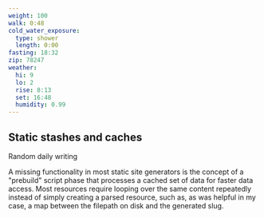 ```yaml
---
weight: 100
walk: 0:48
cold_water_exposure:
  type: shower
  length: 0:00
fasting: 18:32
zip: 78247
weather:
  hi: 9
  lo: 2
  rise: 8:13
  set: 16:48
  humidity: 0.99
---
```


## Static stashes and caches
Random daily writing

A missing functionality in most static site generators is the concept of a "prebuild" script phase that processes a cached set of data for faster data access. Most resources require looping over the same content repeatedly instead of simply creating a parsed resource, such as, as was helpful in my case, a map between the filepath on disk and the generated slug.

